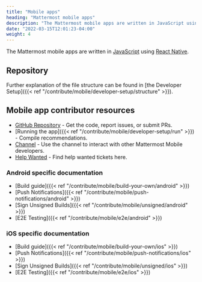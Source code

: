 ```yaml
---
title: "Mobile apps"
heading: "Mattermost mobile apps"
description: "The Mattermost mobile apps are written in JavaScript using React Native. Learn more about our mobile app repo, community channel and more."
date: "2022-03-15T12:01:23-04:00"
weight: 4
---
```


The Mattermost mobile apps are written in [JavaScript](https://developer.mozilla.org/en-US/docs/Web/JavaScript) using [React Native](https://facebook.github.io/react-native/).

## Repository

Further explanation of the file structure can be found in [the Developer Setup]({{< ref "/contribute/mobile/developer-setup/structure" >}}).


## Mobile app contributor resources
 - [GitHub Repository](https://github.com/mattermost/mattermost-mobile) - Get the code, report issues, or submit PRs.
 - [Running the app]({{< ref "/contribute/mobile/developer-setup/run" >}}) - Compile recommendations.
 - [Channel](https://community.mattermost.com/core/channels/native-mobile-apps)  - Use the channel to interact with other Mattermost Mobile developers.
 - [Help Wanted](https://mattermost.com/pl/help-wanted-mattermost-mobile) - Find help wanted tickets here.

### Android specific documentation
 - [Build guide]({{< ref "/contribute/mobile/build-your-own/android" >}})
 - [Push Notifications]({{< ref "/contribute/mobile/push-notifications/android" >}})
 - [Sign Unsigned Builds]({{< ref "/contribute/mobile/unsigned/android" >}})
 - [E2E Testing]({{< ref "/contribute/mobile/e2e/android" >}})
 
### iOS specific documentation
 - [Build guide]({{< ref "/contribute/mobile/build-your-own/ios" >}})
 - [Push Notifications]({{< ref "/contribute/mobile/push-notifications/ios" >}})
 - [Sign Unsigned Builds]({{< ref "/contribute/mobile/unsigned/ios" >}})
 - [E2E Testing]({{< ref "/contribute/mobile/e2e/ios" >}})
